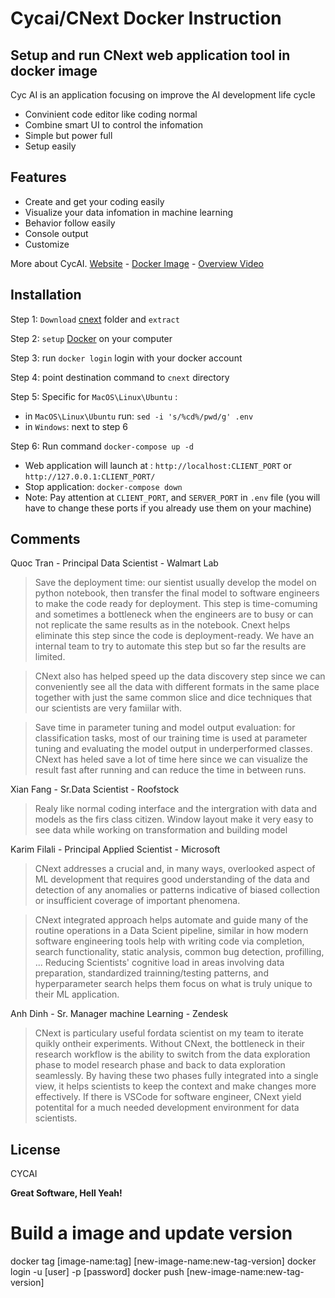 # Cycai/CNext Docker Instruction
## Setup and run CNext web application tool in docker image

Cyc AI is an application focusing on improve the AI development life cycle
- Convinient code editor like coding normal
- Combine smart UI to control the infomation
- Simple but power full
- Setup easily

## Features
- Create and get your coding easily
- Visualize your data infomation in machine learning
- Behavior follow easily
- Console output
- Customize

More about CycAI.
[Website] - [Docker Image] - [Overview Video]

## Installation
Step 1: ```Download``` [cnext] folder and ```extract```

Step 2: ```setup``` [Docker] on your computer 

Step 3: run ```docker login``` login with your docker account

Step 4: point destination command to `cnext` directory

Step 5: Specific for ```MacOS\Linux\Ubuntu``` :
- in ```MacOS\Linux\Ubuntu``` run: ```sed -i 's/%cd%/pwd/g' .env```
- in ```Windows```: next to step 6

Step 6: Run command ```docker-compose up -d```
- Web application will launch at : ```http://localhost:CLIENT_PORT``` or ```http://127.0.0.1:CLIENT_PORT/```
- Stop application: ```docker-compose down```
- Note: Pay attention at ```CLIENT_PORT```, and ```SERVER_PORT``` in ```.env``` file (you will have to change these ports if you already use them on your machine)

## Comments
Quoc Tran - Principal Data Scientist - Walmart Lab
> Save the deployment time: our sientist usually develop the model on python
 notebook, then transfer the final model to software engineers to make the code
 ready for deployment. This step is time-comuming and sometimes a bottleneck
 when the engineers are to busy or can not replicate the same results as in the notebook.
 Cnext helps eliminate this step since the code is deployment-ready.
 We have an internal team to try to automate this step but so far the results are limited.

> CNext also has helped speed up the data discovery step since we can conveniently
 see all the data with different formats in the same place together with just the same 
 common slice and dice techniques that our scientists are very famiilar with.

> Save time in parameter tuning and model output evaluation: for classification tasks,
most of our training time is used at parameter tuning and evaluating the model
output in underperformed classes. CNext has heled save a lot of time here since
we can visualize the result fast after running and can reduce the time in between runs.

Xian Fang - Sr.Data Scientist - Roofstock
> Realy like normal coding interface and the intergration with data and models as 
the firs class citizen. Window layout make it very easy to see data while working on 
transformation and building model

Karim Filali - Principal Applied Scientist - Microsoft
> CNext addresses a crucial and, in many ways, overlooked aspect of ML development
that requires good understanding of the data and detection of any anomalies or patterns 
indicative of biased collection or insufficient coverage of important phenomena.

> CNext integrated approach helps automate and guide many of the routine operations in 
a Data Scient pipeline, similar in how modern software engineering tools help with 
writing code via completion, search functionality, static analysis, common bug detection, profilling, ...
Reducing Scientists' cognitive load in areas involving data preparation, standardized trainning/testing
patterns, and hyperparameter search helps them focus on what is truly unique to their ML application.

Anh Dinh - Sr. Manager machine Learning - Zendesk
> CNext is particulary useful fordata scientist on my team to iterate quikly ontheir experiments. 
Without CNext, the bottleneck in their research workflow is the ability to switch from the data 
exploration phase to model research phase and back to data exploration seamlessly. By having these two phases fully integrated into a single view, it helps scientists to keep the context and make changes more effectively. If there is
VSCode for software engineer, CNext yield potentital for a much needed development environment for data scientists.

## License

CYCAI

**Great Software, Hell Yeah!**

[//]: # (These are reference links used in the body of this note and get stripped out when the markdown processor does its job. There is no need to format nicely because it shouldn't be seen. Thanks SO - http://stackoverflow.com/questions/4823468/store-comments-in-markdown-syntax)

   [Website]: <https://cyc-ai.com/>
   [Docker Image]: <https://hub.docker.com/r/cycai/cnext>
   [Overview Video]:<https://youtu.be/5eWPkQIUfZw>
   [cnext]:<https://drive.google.com/file/d/1Ts0tJEUlDFnRg7CuYUcX6_y_g9Um5vBD>
   [Docker]: <https://www.docker.com/products/docker-desktop/>

# Build a image and update version
docker tag [image-name:tag] [new-image-name:new-tag-version]
docker login -u [user] -p [password]
docker push [new-image-name:new-tag-version]